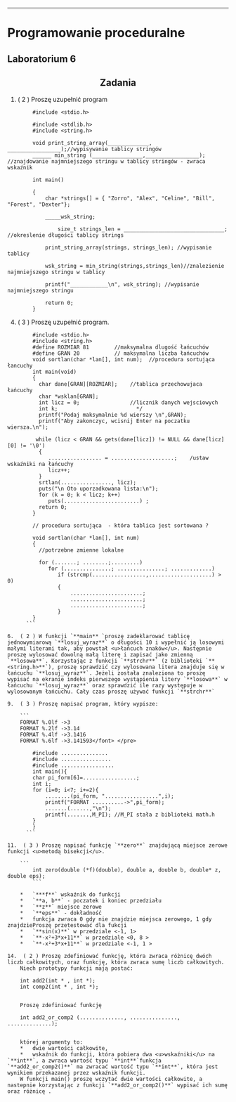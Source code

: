 * * *

# Programowanie proceduralne

## Laboratorium 6


<div align="center">

## Zadania

</div>

1.  ( 2 ) Proszę uzupełnić program

```
        #include <stdio.h>

        #include <stdlib.h>
        #include <string.h>

        void print_string_array(_____________, _________________);//wypisywanie tablicy stringów
        ______ min_string (________________,_________________); //znajdowanie najmniejszego stringu w tablicy stringów - zwraca wskaźnik

        int main()

        {
            char *strings[] = { "Zorro", "Alex", "Celine", "Bill", "Forest", "Dexter"};

        	_____wsk_string;

        		size_t strings_len = ________________________________; //okreslenie długości tablicy strings

            print_string_array(strings, strings_len); //wypisanie tablicy

            wsk_string = min_string(strings,strings_len)//znalezienie najmniejszego stringu w tablicy

            printf("____________\n", wsk_string); //wypisanie najmniejszego stringu

        	return 0;
        }
```

4.  ( 3 ) Proszę uzupełnić program.

```
        #include <stdio.h>
        #include <string.h>
        #define ROZMIAR 81        //maksymalna dlugość łańcuchów
        #define GRAN 20           // maksymalna liczba łańcuchów
        void sortlan(char *lan[], int num);  //procedura sortująca łancuchy
        int main(void)
        {
          char dane[GRAN][ROZMIAR];    //tablica przechowujaca łańcuchy
          char *wsklan[GRAN];
          int licz = 0;                //licznik danych wejsciowych
          int k;                         */
          printf("Podaj maksymalnie %d wierszy \n",GRAN);
          printf("Aby zakonczyc, wcisnij Enter na poczatku wiersza.\n");

         while (licz < GRAN && gets(dane[licz]) != NULL && dane[licz][0] != '\0')
          {
             ................. = ....................;    /ustaw wskaźniki na łańcuchy
             licz++;
          }
          srtlan(................, licz);
          puts("\n Oto uporzadkowana lista:\n");
          for (k = 0; k < licz; k++)
             puts(........................) ;
          return 0;
        }

        // procedura sortująca  - która tablica jest sortowana ?

        void sortlan(char *lan[], int num)
        {
          //potrzebne zmienne lokalne

          for (.......; ........;.........)
             for (...............; ...............; .............)
                if (strcmp(.................,....................) > 0)
                {
                    .......................;
                    .......................;
                    .......................;
                }
        }
      ```

6.  ( 2 ) W funkcji `**main** `proszę zadeklarować tablicę jednowymiarową `**losuj_wyraz**` o długości 10 i wypełnić ją losowymi małymi literami tak, aby powstał <u>łańcuch znaków</u>. Następnie proszę wylosować dowolną małą literę i zapisać jako zmienną `**losowa**`. Korzystając z funkcji `**strchr**` (z biblioteki `**<string.h>**`), proszę sprawdzić czy wylosowana litera znajduje się w łańcuchu `**losuj_wyraz**`. Jeżeli została znaleziona to proszę wypisać na ekranie indeks pierwszego wystąpienia litery `**losowa**` w łańcuchu `**losuj_wyraz**` oraz sprawdzić ile razy występuje w wylosowanym łańcuchu. Cały czas proszę używać funkcji `**strchr**`

9.  ( 3 ) Proszę napisać program, który wypisze:

    ```
    FORMAT %.0lf ->3
    FORMAT %.2lf ->3.14
    FORMAT %.4lf ->3.1416
    FORMAT %.6lf ->3.141593</font> </pre>
```

```
        #include ...............
        #include ................
        #include .................
        int main(){
        char pi_form[6]=.................;
        int i;
        for (i=0; i<7; i+=2){
        	........(pi_form, ".................",i);
        	printf("FORMAT ..........->",pi_form);
        	.......(......,"\n");
        	printf(.......,M_PI); //M_PI stała z biblioteki math.h
        }
        }
      ```

11.  ( 3 ) Proszę napisać funkcję `**zero**` znajdującą miejsce zerowe funkcji <u>metodą bisekcji</u>.

    ```
        int zero(double (*f)(double), double a, double b, double* z, double eps);
        ```

    *   `***f**` wskaźnik do funkcji
    *   `**a, b**` - poczatek i koniec przedziału
    *   `**z**` miejsce zerowe
    *   `**eps**` - dokładność
    *   funkcja zwraca 0 gdy nie znajdzie miejsca zerowego, 1 gdy znajdzieProszę przetestować dla fukcji
    *   `**sin(x)**` w przedziale <-1, 1>
    *   `**-x²+3*x+11**` w przedziale <0, 8 >
    *   `**-x²+3*x+11**` w przedziale <-1, 1 >

14.  ( 2 ) Proszę zdefiniować funkcję, która zwraca różnicę dwóch liczb całkowitych, oraz funkcję, która zwraca sumę liczb całkowitych.
    Niech prototypy funkcji mają postać:

```
        int add2(int * , int *);
        int comp2(int * , int *);
```

    Proszę zdefiniować funkcję

```
        int add2_or_comp2 (.............., ..............., ..............);
```

    której argumenty to:
    *   dwie wartości całkowite,
    *   wskaźnik do funkcji, która pobiera dwa <u>wskaźniki</u> na `**int**`, a zwraca wartość typu `**int**`funkcja `**add2_or_comp2()**` ma zwracać wartość typu `**int**`, która jest wynikiem przekazanej przez wskaźnik funkcji.
    W funkcji main() proszę wczytać dwie wartości całkowite, a nastepnie korzystając z funkcji `**add2_or_comp2()**` wypisać ich sumę oraz różnicę .
